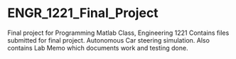 # ENGR_1221_Final_Project
Final project for Programming Matlab Class, Engineering 1221
Contains files submitted for final project.
Autonomous Car steering simulation.
Also contains Lab Memo which documents work and testing done.
